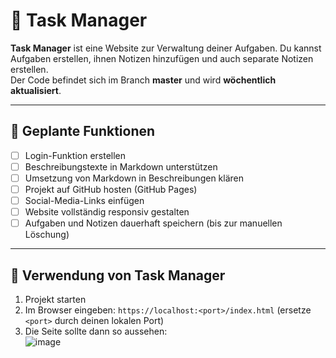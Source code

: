 # 📝 Task Manager

**Task Manager** ist eine Website zur Verwaltung deiner Aufgaben. Du kannst Aufgaben erstellen, ihnen Notizen hinzufügen und auch separate Notizen erstellen.  
Der Code befindet sich im Branch **master** und wird **wöchentlich aktualisiert**.

---

## 🎯 Geplante Funktionen
- [ ] Login-Funktion erstellen
- [ ] Beschreibungstexte in Markdown unterstützen
- [ ] Umsetzung von Markdown in Beschreibungen klären
- [ ] Projekt auf GitHub hosten (GitHub Pages)
- [ ] Social-Media-Links einfügen
- [ ] Website vollständig responsiv gestalten
- [ ] Aufgaben und Notizen dauerhaft speichern (bis zur manuellen Löschung)

---

## 🚀 Verwendung von Task Manager
1. Projekt starten
2. Im Browser eingeben: `https://localhost:<port>/index.html` (ersetze `<port>` durch deinen lokalen Port)
3. Die Seite sollte dann so aussehen:  
   ![image](https://github.com/user-attachments/assets/b2391ff5-ed11-4424-bf9b-a270f9d39671)
